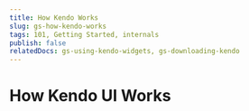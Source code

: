 ```yaml
---
title: How Kendo Works
slug: gs-how-kendo-works
tags: 101, Getting Started, internals
publish: false
relatedDocs: gs-using-kendo-widgets, gs-downloading-kendo
---
```


# How Kendo UI Works